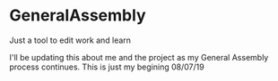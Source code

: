 # GeneralAssembly
Just a tool to edit work and learn 

I'll be updating this about me and the project as my General Assembly process continues. This is just my begining 08/07/19
